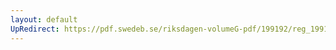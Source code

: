 ```yaml
---
layout: default
UpRedirect: https://pdf.swedeb.se/riksdagen-volumeG-pdf/199192/reg_199192/reg_199192_0314.pdf
---
```

